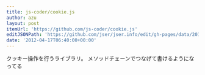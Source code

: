 ```yaml
---
title: js-coder/cookie.js
author: azu
layout: post
itemUrl: 'https://github.com/js-coder/cookie.js'
editJSONPath: 'https://github.com/jser/jser.info/edit/gh-pages/data/2012/04/index.json'
date: '2012-04-17T06:40:00+00:00'
---
```

クッキー操作を行うライブラリ。
メソッドチェーンでつなげて書けるようになってる
